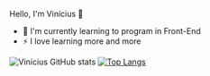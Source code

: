 Hello, I'm Vinícius 👋

- 🌱 I'm currently learning to program in Front-End
- ⚡ I love learning more and more

![Vinícius GitHub stats](https://github-readme-stats.vercel.app/api?username=ViniciusPaivaCruz&show_icons=true&theme=merko) [![Top Langs](https://github-readme-stats.vercel.app/api/top-langs/?username=ViniciusPaivaCruz&layout=donut)](https://github.com/ViniciusPaivaCruz/github-readme-stats)
